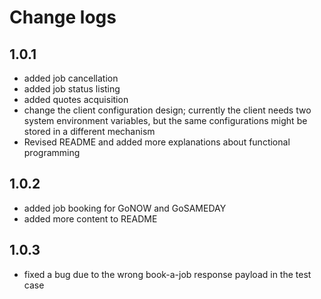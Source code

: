 # Change logs

## 1.0.1

- added job cancellation
- added job status listing
- added quotes acquisition
- change the client configuration design; currently the client needs two system environment variables, but the same configurations might be stored in a different mechanism
- Revised README and added more explanations about functional programming

## 1.0.2

- added job booking for GoNOW and GoSAMEDAY
- added more content to README

## 1.0.3

- fixed a bug due to the wrong book-a-job response payload in the test case
